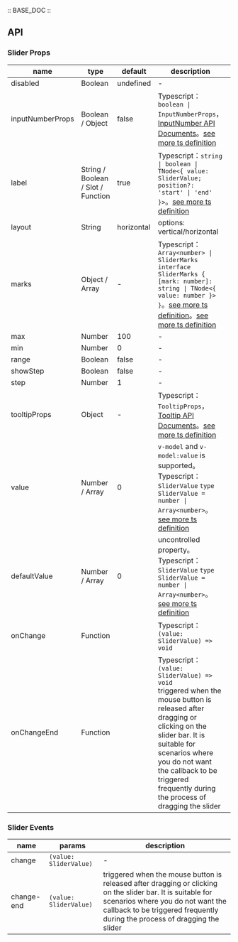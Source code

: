 :: BASE_DOC ::

## API

### Slider Props

name | type | default | description | required
-- | -- | -- | -- | --
disabled | Boolean | undefined | \- | N
inputNumberProps | Boolean / Object | false | Typescript：`boolean \| InputNumberProps`，[InputNumber API Documents](./input-number?tab=api)。[see more ts definition](https://github.com/Tencent/tdesign-vue-next/tree/develop/packages/components/slider/type.ts) | N
label | String / Boolean / Slot / Function | true | Typescript：`string \| boolean \| TNode<{ value: SliderValue; position?: 'start' \| 'end' }>`。[see more ts definition](https://github.com/Tencent/tdesign-vue-next/tree/develop/packages/components/common.ts) | N
layout | String | horizontal | options: vertical/horizontal | N
marks | Object / Array | - | Typescript：`Array<number> \| SliderMarks` `interface SliderMarks { [mark: number]: string \| TNode<{ value: number }> }`。[see more ts definition](https://github.com/Tencent/tdesign-vue-next/tree/develop/packages/components/common.ts)。[see more ts definition](https://github.com/Tencent/tdesign-vue-next/tree/develop/packages/components/slider/type.ts) | N
max | Number | 100 | \- | N
min | Number | 0 | \- | N
range | Boolean | false | \- | N
showStep | Boolean | false | \- | N
step | Number | 1 | \- | N
tooltipProps | Object | - | Typescript：`TooltipProps`，[Tooltip API Documents](./tooltip?tab=api)。[see more ts definition](https://github.com/Tencent/tdesign-vue-next/tree/develop/packages/components/slider/type.ts) | N
value | Number / Array | 0 | `v-model` and `v-model:value` is supported。Typescript：`SliderValue` `type SliderValue = number \| Array<number>`。[see more ts definition](https://github.com/Tencent/tdesign-vue-next/tree/develop/packages/components/slider/type.ts) | N
defaultValue | Number / Array | 0 | uncontrolled property。Typescript：`SliderValue` `type SliderValue = number \| Array<number>`。[see more ts definition](https://github.com/Tencent/tdesign-vue-next/tree/develop/packages/components/slider/type.ts) | N
onChange | Function |  | Typescript：`(value: SliderValue) => void`<br/> | N
onChangeEnd | Function |  | Typescript：`(value: SliderValue) => void`<br/>triggered when the mouse button is released after dragging or clicking on the slider bar. It is suitable for scenarios where you do not want the callback to be triggered frequently during the process of dragging the slider | N

### Slider Events

name | params | description
-- | -- | --
change | `(value: SliderValue)` | \-
change-end | `(value: SliderValue)` | triggered when the mouse button is released after dragging or clicking on the slider bar. It is suitable for scenarios where you do not want the callback to be triggered frequently during the process of dragging the slider
